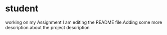 # student
working on my Assignment
I am editing the README file.Adding some more description about the project description
